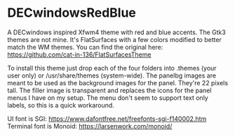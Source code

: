 # DECwindowsRedBlue
A DECwindows inspired Xfwm4 theme with red and blue accents. The Gtk3 themes are not mine. It's FlatSurfaces with a few colors modified to better match the WM themes. You can find the original here: https://github.com/cat-in-136/FlatSurfacesTheme

To install this theme just drop each of the four folders into .themes (your user only) or /usr/share/themes (system-wide). The panelbg images are meant to be used as the background images for the panel. They're 22 pixels tall. The filler image is transparent and replaces the icons for the panel menus I have on my setup. The menu don't seem to support text only labels, so this is a quick workaround. 

UI font is SGI: https://www.dafontfree.net/freefonts-sgi-f140002.htm
Terminal font is Monoid: https://larsenwork.com/monoid/
